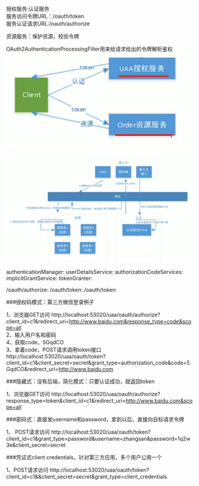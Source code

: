 授权服务:认证服务  
服务访问令牌URL：/oauth/token  
服务认证请求URL:/oauth/authorize  

资源服务：保护资源，校验令牌  

OAuth2AuthenticationProcessingFilter用来给请求给出的令牌解析鉴权  
![image](https://github.com/cocodx/spring-security-learn/blob/master/image/%E6%8E%88%E6%9D%83%E6%9C%8D%E5%8A%A1%E4%B8%8E%E8%B5%84%E6%BA%90%E6%9C%8D%E5%8A%A1.jpg)  

![image](https://github.com/cocodx/spring-security-learn/blob/master/image/security%E6%9E%B6%E6%9E%84%E5%9B%BE.jpg)  

authenticationManager:
userDetailsService:
authorizationCodeServices:
implicitGrantService:
tokenGranter:


/oauth/authorize:
/oauth/token:
/oauth/token:

###授权码模式：第三方微信登录例子  

1、浏览器GET访问 http://localhost:53020/uaa/oauth/authorize?client_id=c1&redirect_uri=http://www.baidu.com&response_type=code&scope=all    
2、输入用户名和密码  
4、获取code，5GqdCO  
3、拿着code，POST请求调用token接口 http://localhost:53020/uaa/oauth/token?client_id=c1&client_secret=secret&grant_type=authorization_code&code=5GqdCO&redirect_uri=http://www.baidu.com  

###隐藏式：没有后端，简化模式：只要认证成功，就返回token  

1、浏览器GET访问 http://localhost:53020/uaa/oauth/authorize?response_type=token&client_id=c1&redirect_uri=http://www.baidu.com&scope=all  

###密码式：直接发username和password，拿到以后，直接向目标请求令牌  

1、 POST请求访问 http://localhost:53020/uaa/oauth/token?client_id=c1&grant_type=password&username=zhangsan&password=1q2w3e&client_secret=secret  

###凭证式client credentials，针对第三方应用，多个用户公用一个

1、POST请求访问 http://localhost:53020/uaa/oauth/token?client_id=c1&&client_secret=secret&grant_type=client_credentials  